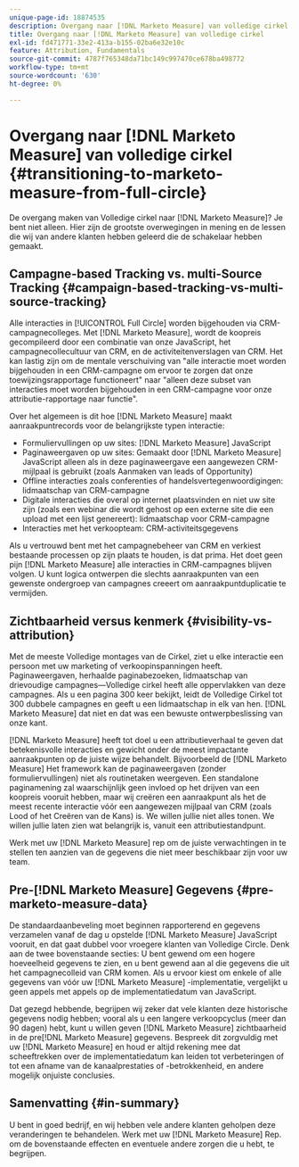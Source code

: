 ```yaml
---
unique-page-id: 18874535
description: Overgang naar [!DNL Marketo Measure] van volledige cirkel - [!DNL Marketo Measure]
title: Overgang naar [!DNL Marketo Measure] van volledige cirkel
exl-id: fd471771-33e2-413a-b155-02ba6e32e10c
feature: Attribution, Fundamentals
source-git-commit: 4787f765348da71bc149c997470ce678ba498772
workflow-type: tm+mt
source-wordcount: '630'
ht-degree: 0%

---
```


# Overgang naar [!DNL Marketo Measure] van volledige cirkel {#transitioning-to-marketo-measure-from-full-circle}

De overgang maken van Volledige cirkel naar [!DNL Marketo Measure]? Je bent niet alleen. Hier zijn de grootste overwegingen in mening en de lessen die wij van andere klanten hebben geleerd die de schakelaar hebben gemaakt.

## Campagne-based Tracking vs. multi-Source Tracking {#campaign-based-tracking-vs-multi-source-tracking}

Alle interacties in [!UICONTROL Full Circle] worden bijgehouden via CRM-campagnecolleges. Met [!DNL Marketo Measure], wordt de koopreis gecompileerd door een combinatie van onze JavaScript, het campagnecollecultuur van CRM, en de activiteitenverslagen van CRM. Het kan lastig zijn om de mentale verschuiving van &quot;alle interactie moet worden bijgehouden in een CRM-campagne om ervoor te zorgen dat onze toewijzingsrapportage functioneert&quot; naar &quot;alleen deze subset van interacties moet worden bijgehouden in een CRM-campagne voor onze attributie-rapportage naar functie&quot;.

Over het algemeen is dit hoe [!DNL Marketo Measure] maakt aanraakpuntrecords voor de belangrijkste typen interactie:

* Formuliervullingen op uw sites: [!DNL Marketo Measure] JavaScript
* Paginaweergaven op uw sites: Gemaakt door [!DNL Marketo Measure] JavaScript alleen als in deze paginaweergave een aangewezen CRM-mijlpaal is gebruikt (zoals Aanmaken van leads of Opportunity)
* Offline interacties zoals conferenties of handelsvertegenwoordigingen: lidmaatschap van CRM-campagne
* Digitale interacties die overal op internet plaatsvinden en niet uw site zijn (zoals een webinar die wordt gehost op een externe site die een upload met een lijst genereert): lidmaatschap voor CRM-campagne
* Interacties met het verkoopteam: CRM-activiteitsgegevens

Als u vertrouwd bent met het campagnebeheer van CRM en verkiest bestaande processen op zijn plaats te houden, is dat prima. Het doet geen pijn [!DNL Marketo Measure] alle interacties in CRM-campagnes blijven volgen. U kunt logica ontwerpen die slechts aanraakpunten van een gewenste ondergroep van campagnes creeert om aanraakpuntduplicatie te vermijden.

## Zichtbaarheid versus kenmerk {#visibility-vs-attribution}

Met de meeste Volledige montages van de Cirkel, ziet u elke interactie een persoon met uw marketing of verkoopinspanningen heeft. Paginaweergaven, herhaalde paginabezoeken, lidmaatschap van drievoudige campagnes—Volledige cirkel heeft alle oppervlakken van deze campagnes. Als u een pagina 300 keer bekijkt, leidt de Volledige Cirkel tot 300 dubbele campagnes en geeft u een lidmaatschap in elk van hen. [!DNL Marketo Measure] dat niet en dat was een bewuste ontwerpbeslissing van onze kant.

[!DNL Marketo Measure] heeft tot doel u een attributieverhaal te geven dat betekenisvolle interacties en gewicht onder de meest impactante aanraakpunten op de juiste wijze behandelt. Bijvoorbeeld de [!DNL Marketo Measure] Het framework kan de paginaweergaven (zonder formuliervullingen) niet als routinetaken weergeven. Een standalone paginamening zal waarschijnlijk geen invloed op het drijven van een koopreis vooruit hebben, maar wij creëren een aanraakpunt als het de meest recente interactie vóór een aangewezen mijlpaal van CRM (zoals Lood of het Creëren van de Kans) is. We willen jullie niet alles tonen. We willen jullie laten zien wat belangrijk is, vanuit een attributiestandpunt.

Werk met uw [!DNL Marketo Measure] rep om de juiste verwachtingen in te stellen ten aanzien van de gegevens die niet meer beschikbaar zijn voor uw team.

## Pre-[!DNL Marketo Measure] Gegevens {#pre-marketo-measure-data}

De standaardaanbeveling moet beginnen rapporterend en gegevens verzamelen vanaf de dag u opstelde [!DNL Marketo Measure] JavaScript vooruit, en dat gaat dubbel voor vroegere klanten van Volledige Circle. Denk aan de twee bovenstaande secties: U bent gewend om een hogere hoeveelheid gegevens te zien, en u bent gewend aan al die gegevens die uit het campagnecolleid van CRM komen. Als u ervoor kiest om enkele of alle gegevens van vóór uw [!DNL Marketo Measure] -implementatie, vergelijkt u geen appels met appels op de implementatiedatum van JavaScript.

Dat gezegd hebbende, begrijpen wij zeker dat vele klanten deze historische gegevens nodig hebben; vooral als u een langere verkoopcyclus (meer dan 90 dagen) hebt, kunt u willen geven [!DNL Marketo Measure] zichtbaarheid in de pre[!DNL Marketo Measure] gegevens. Bespreek dit zorgvuldig met uw [!DNL Marketo Measure] en houd er altijd rekening mee dat scheeftrekken over de implementatiedatum kan leiden tot verbeteringen of tot een afname van de kanaalprestaties of -betrokkenheid, en andere mogelijk onjuiste conclusies.

## Samenvatting {#in-summary}

U bent in goed bedrijf, en wij hebben vele andere klanten geholpen deze veranderingen te behandelen. Werk met uw [!DNL Marketo Measure] Rep. om de bovenstaande effecten en eventuele andere zorgen die u hebt, te begrijpen.

